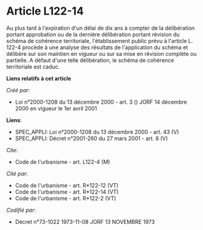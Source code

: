 # Article L122-14

Au plus tard à l'expiration d'un délai de dix ans à compter de la délibération portant approbation ou de la dernière
délibération portant révision du schéma de cohérence territoriale, l'établissement public prévu à l'article L. 122-4 procède
à une analyse des résultats de l'application du schéma et délibère sur son maintien en vigueur ou sur sa mise en révision
complète ou partielle. A défaut d'une telle délibération, le schéma de cohérence territoriale est caduc.

**Liens relatifs à cet article**

_Créé par_:

  - Loi n°2000-1208 du 13 décembre 2000 - art. 3 () JORF 14 décembre 2000 en vigueur le 1er avril 2001

**Liens**:

  - SPEC_APPLI: Loi n°2000-1208 du 13 décembre 2000 - art. 43 (V)
  - SPEC_APPLI: Décret n°2001-260 du 27 mars 2001 - art. 6 (V)

_Cite_:

  - Code de l'urbanisme - art. L122-4 (M)

_Cité par_:

  - Code de l'urbanisme - art. R*122-12 (VT)
  - Code de l'urbanisme - art. R*122-14 (VT)
  - Code de l'urbanisme - art. R*122-2 (VT)

_Codifié par_:

  - Décret n°73-1022 1973-11-08 JORF 13 NOVEMBRE 1973
